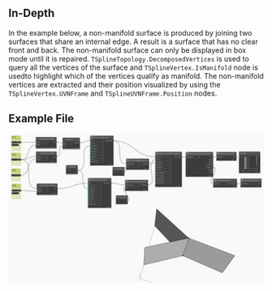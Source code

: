 ## In-Depth
In the example below, a non-manifold surface is produced by joining two surfaces that share an internal edge. A result is a surface that has no clear front and back. The non-manifold surface can only be displayed in box mode until it is repaired. `TSplineTopology.DecomposedVertices` is used to query all the vertices of the surface and `TSplineVertex.IsManifold` node is usedto highlight which of the vertices qualify as manifold. The non-manifold vertices are extracted and their position visualized by using the `TSplineVertex.UVNFrame` and `TSplineUVNFrame.Position` nodes.


## Example File

![Example](./Autodesk.DesignScript.Geometry.TSpline.TSplineVertex.IsManifold_img.jpg)